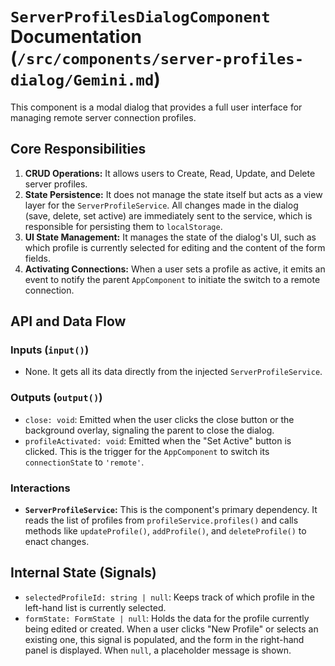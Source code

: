 # `ServerProfilesDialogComponent` Documentation (`/src/components/server-profiles-dialog/Gemini.md`)

This component is a modal dialog that provides a full user interface for managing remote server connection profiles.

## Core Responsibilities

1.  **CRUD Operations:** It allows users to Create, Read, Update, and Delete server profiles.
2.  **State Persistence:** It does not manage the state itself but acts as a view layer for the `ServerProfileService`. All changes made in the dialog (save, delete, set active) are immediately sent to the service, which is responsible for persisting them to `localStorage`.
3.  **UI State Management:** It manages the state of the dialog's UI, such as which profile is currently selected for editing and the content of the form fields.
4.  **Activating Connections:** When a user sets a profile as active, it emits an event to notify the parent `AppComponent` to initiate the switch to a remote connection.

## API and Data Flow

### Inputs (`input()`)

-   None. It gets all its data directly from the injected `ServerProfileService`.

### Outputs (`output()`)

-   `close: void`: Emitted when the user clicks the close button or the background overlay, signaling the parent to close the dialog.
-   `profileActivated: void`: Emitted when the "Set Active" button is clicked. This is the trigger for the `AppComponent` to switch its `connectionState` to `'remote'`.

### Interactions

-   **`ServerProfileService`:** This is the component's primary dependency. It reads the list of profiles from `profileService.profiles()` and calls methods like `updateProfile()`, `addProfile()`, and `deleteProfile()` to enact changes.

## Internal State (Signals)

-   `selectedProfileId: string | null`: Keeps track of which profile in the left-hand list is currently selected.
-   `formState: FormState | null`: Holds the data for the profile currently being edited or created. When a user clicks "New Profile" or selects an existing one, this signal is populated, and the form in the right-hand panel is displayed. When `null`, a placeholder message is shown.
